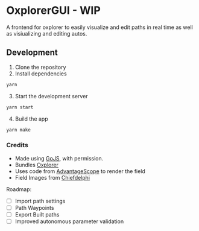 # OxplorerGUI - WIP

A frontend for oxplorer to easily visualize and edit paths in real time as well as visiualizing and editing autos.

## Development

1. Clone the repository
2. Install dependencies

```bash
yarn
```

3. Start the development server

```bash
yarn start
```

4. Build the app

```bash
yarn make
```

### Credits

- Made using [GoJS](https://gojs.net/latest/index.html), with permission.
- Bundles [Oxplorer](https://github.com/FRCTeam3044/Oxplorer)
- Uses code from [AdvantageScope](https://github.com/Mechanical-Advantage/AdvantageScope) to render the field
- Field Images from [Chiefdelphi](https://www.chiefdelphi.com/t/2024-crescendo-top-down-field-renders/447764)

Roadmap:

- [ ] Import path settings
- [ ] Path Waypoints
- [ ] Export Built paths
- [ ] Improved autonomous parameter validation
